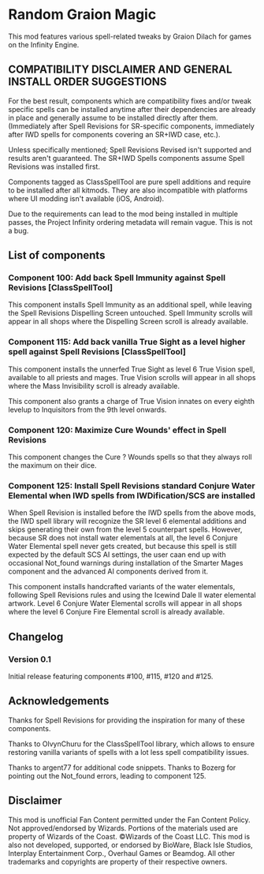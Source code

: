 # Random Graion Magic

This mod features various spell-related tweaks by Graion Dilach for games on the Infinity Engine.

## __COMPATIBILITY DISCLAIMER AND GENERAL INSTALL ORDER SUGGESTIONS__

For the best result, components which are compatibility fixes and/or tweak specific spells can be installed anytime after their dependencies are already in place and generally assume to be installed directly after them. (Immediately after Spell Revisions for SR-specific components, immediately after IWD spells for components covering an SR+IWD case, etc.).

Unless specifically mentioned; Spell Revisions Revised isn't supported and results aren't guaranteed. The SR+IWD Spells components assume Spell Revisions was installed first.

Components tagged as ClassSpellTool are pure spell additions and require to be installed after all kitmods. They are also incompatible with platforms where UI modding isn't available (iOS, Android).

Due to the requirements can lead to the mod being installed in multiple passes, the Project Infinity ordering metadata will remain vague. This is not a bug.

## List of components

### Component 100: Add back Spell Immunity against Spell Revisions \[ClassSpellTool\]

This component installs Spell Immunity as an additional spell, while leaving the Spell Revisions Dispelling Screen untouched. Spell Immunity scrolls will appear in all shops where the Dispelling Screen scroll is already available.

### Component 115: Add back vanilla True Sight as a level higher spell against Spell Revisions \[ClassSpellTool\]

This component installs the unnerfed True Sight as level 6 True Vision spell, available to all priests and mages. True Vision scrolls will appear in all shops where the Mass Invisibility scroll is already available.

This component also grants a charge of True Vision innates on every eighth levelup to Inquisitors from the 9th level onwards.

### Component 120: Maximize Cure Wounds' effect in Spell Revisions

This component changes the Cure ? Wounds spells so that they always roll the maximum on their dice.

### Component 125: Install Spell Revisions standard Conjure Water Elemental when IWD spells from IWDification/SCS are installed

When Spell Revision is installed before the IWD spells from the above mods, the IWD spell library will recognize the SR level 6 elemental additions and skips generating their own from the level 5 counterpart spells. However, because SR does not install water elementals at all, the level 6 Conjure Water Elemental spell never gets created, but because this spell is still expected by the default SCS AI settings, the user caan end up with occasional Not_found warnings during installation of the Smarter Mages component and the advanced AI components derived from it.

This component installs handcrafted variants of the water elementals, following Spell Revisions rules and using the Icewind Dale II water elemental artwork. Level 6 Conjure Water Elemental scrolls will appear in all shops where the level 6 Conjure Fire Elemental scroll is already available.

## Changelog

### Version 0.1

Initial release featuring components #100, #115, #120 and #125.

## Acknowledgements

Thanks for Spell Revisions for providing the inspiration for many of these components.

Thanks to OlvynChuru for the ClassSpellTool library, which allows to ensure restoring vanilla variants of spells with a lot less spell compatibility issues.

Thanks to argent77 for additional code snippets. Thanks to Bozerg for pointing out the Not_found errors, leading to component 125.

## Disclaimer

This mod is unofficial Fan Content permitted under the Fan Content Policy. Not approved/endorsed by Wizards. Portions of the materials used are property of Wizards of the Coast. ©Wizards of the Coast LLC. This mod is also not developed, supported, or endorsed by BioWare, Black Isle Studios, Interplay Entertainment Corp., Overhaul Games or Beamdog. All other trademarks and copyrights are property of their respective owners.
